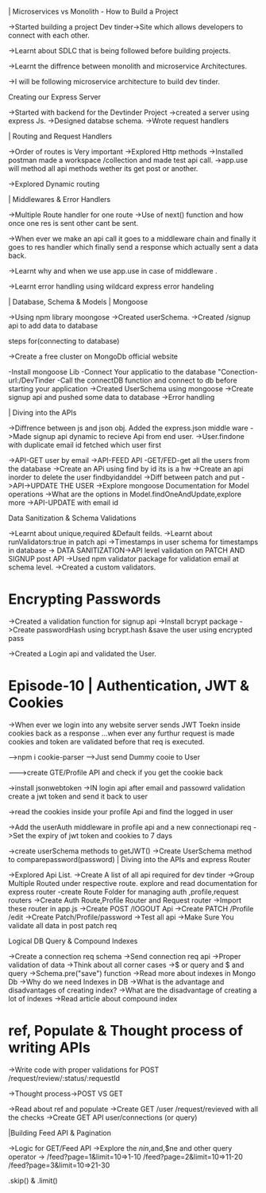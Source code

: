 
 | Microservices vs Monolith - How to Build a Project


 ->Started building a project Dev tinder->Site which allows developers to connect with each other.

 ->Learnt about SDLC that is being followed before building projects.

 ->Learnt the diffrence between monolith and microservice Architectures.

 ->I will be following microservice architecture to build dev tinder.

 Creating our Express Server

 ->Started with backend for the Devtinder Project
 ->created a server using express Js.
 ->Designed databse schema.
 ->Wrote request handlers 
 
 | Routing and Request Handlers

  ->Order of routes is Very important
  ->Explored Http methods 
  ->Installed postman made a workspace /collection and made test api call.
  ->app.use will method all api methods wether its get post or another.

  ->Explored Dynamic routing 


 | Middlewares & Error Handlers 

  ->Multiple Route handler for one route 
  ->Use of next() function and how once one res is sent other cant be sent.

  ->When ever we make an api call it goes to a middleware chain  and finally it goes to res handler which finally send a response which actually sent a data back.

  ->Learnt why and when we use app.use in case of middleware .

  ->Learnt error handling using wildcard express error handeling

   | Database, Schema & Models | Mongoose

  ->Using npm library moongose
  ->Created userSchema.
  ->Created /signup api to add data to database
  

  
steps for(connecting to database)

->Create a free cluster on MongoDb official website

-Install mongoose Lib
-Connect Your applicatio  to the database "Conection-url:/DevTinder
-Call the connectDB function and connect to db before starting your application 
->Created UserSchema using mongoose
->Create signup api and pushed some data to database
->Error handling
 
 | Diving into the APIs

 ->Diffrence between js and json obj.
 Added the express.json middle ware
 ->Made signup api dynamic to recieve  Api from end user.
 ->User.findone with duplicate email id fetched which user first 

 ->API-GET user by email
 ->API-FEED API -GET/FED-get all the users from the database
 ->Create  an APi using find by id its is a hw
 ->Create an api inorder to delete the user findbyidanddel
 ->Diff between patch and put
 ->API->UPDATE THE USER
 ->Explore mongoose Documentation for Model operations
 ->What are the options in Model.findOneAndUpdate,explore more
 ->API-UPDATE with email id


  Data Sanitization & Schema Validations

 ->Learnt about unique,required  &Default feilds.
 ->Learnt about runValidators:true in patch api
 ->Timestamps in user schema for timestamps in database
 -> DATA SANITIZATION->API level validation on PATCH AND SIGNUP post API
 ->Used npm validator package for validation email at schema level.
 ->Created a custom validators.

 # Encrypting Passwords

 ->Created a validation function for signup api
 ->Install bcrypt package
 ->Create passwordHash using bcrypt.hash &save the user using encrypted pass

 ->Created a Login api and validated the User.

  # Episode-10 | Authentication, JWT & Cookies

  ->When ever we login into any website server sends JWT Toekn inside cookies back as a response ...when ever any furthur request is made cookies and token are validated before  that req is executed.

-->npm i  cookie-parser 
-->Just send Dummy cooie to User

--->create GTE/Profile API and check if you get the cookie back

->install jsonwebtoken
  ->IN login api after email and passowrd validation create a jwt token and send it back to user 

  ->read the cookies inside your profile Api and find the logged in user 

  ->Add the userAuth middleware in profile api and a new connectionapi req
  ->Set the expiry of jwt token and cookies to 7 days 

  ->create userSchema methods to getJWT()
  ->Create UserSchema method to comparepassword(password)
 | Diving into the APIs and express Router

->Explored Api List.
->Create A list of all api required for dev tinder
->Group Multiple Routed under respective route.
explore and read  documentation for express router
-create Route Folder for managing  auth ,profile,request routers
->Create Auth Route,Profile Router and Request router
->Import these router in app.js
->Create POST /lOGOUT Api
->Create PATCH /Profile /edit
->Create Patch/Profile/password
->Test all api
->Make Sure You validate all data in post patch req


 Logical DB Query & Compound Indexes

->Create a connection req schema
->Send connection req api
->Proper validation of data
->Think about all corner cases
->$ or query and $ and query
->Schema.pre("save") function
->Read more about indexes in Mongo Db
->Why do we need Indexes in DB
->What is the advantage and disadvantages of creating index?
->What are the disadvantage of creating a lot of indexes
->Read article about compound index 

#  ref, Populate & Thought process of writing APIs

->Write code with proper validations for POST /request/review/:status/:requestId

->Thought process->POST VS GET

->Read about ref and populate
->Create GET /user /request/revieved with all the checks
->Create GET API  user/connections (or query)

 |Building Feed API & Pagination

->Logic for GET/Feed API
->Explore the $nin,$and,$ne and other query operator
-> /feed?page=1&limit=10=>1-10
/feed?page=2&limit=10=>11-20
/feed?page=3&limit=10=>21-30

.skip() & .limit()
